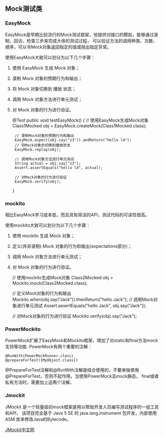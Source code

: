 ## Mock测试类


### EasyMock 

EasyMock是早期比较流行的Mock测试框架，他提供对接口的模拟，能够通过录制、回访、检查三步来完成大体的测试过程，
可以验证方法的调用种类、次数、顺序，可以令Mock对象返回指定的值或抛出指定异常。

使用EasyMock大致可以划分为以下几个步骤：
1. 使用 EasyMock 生成 Mock 对象；
2. 录制 Mock 对象的预期行为和输出；
3. 将 Mock 对象切换到 播放 状态；
4. 调用 Mock 对象方法进行单元测试；
5. 对 Mock 对象的行为进行验证。


    @Test
    public void testEasyMock() {
        // 使用EasyMock生成Mock对象
        Class1Mocked obj = EasyMock.createMock(Class1Mocked.class);

        // 录制Mock对象的预期行为和输出
        EasyMock.expect(obj.say("z3")).andReturn("hello l4");
        // 将Mock对象的切换到播放状态
        EasyMock.replay(obj);

        // 调用Mock对象方法进行单元测试
        String actual = obj.say("z3");
        Assert.assertEquals("hello l4", actual);

        // 对Mock对象的行为进行验证
        EasyMock.verify(obj);
    }
     
### mockito

相比EasyMock学习成本低，而且具有简洁的API，测试代码的可读性很高。

使用mockito大致可以划分为以下几个步骤：
1. 使用 mockito 生成 Mock 对象；
2. 定义(并非录制) Mock 对象的行为和输出(expectations部分)；
3. 调用 Mock 对象方法进行单元测试；
4. 对 Mock 对象的行为进行验证。


    // 使用mockito生成Mock对象
    Class2Mocked obj = Mockito.mock(Class2Mocked.class);
    
    // 定义Mock对象的行为和输出
    Mockito.when(obj.say("Jack")).thenReturn("hello Jack");
    // 调用Mock对象进行单元测试
    Assert.assertEquals("hello Jack", obj.say("Jack"));
    
    // 对Mock对象的行为进行验证
    Mockito.verify(obj).say("Jack");
    
### PowerMockito
PowerMock扩展了EasyMock和Mockito框架，增加了对static和final方法mock支持等功能.
PowerMock有两个重要的注解：
    
    @RunWith(PowerMockRunner.class)
    @prepareForTest({MyObject.class})
@PrepareForTest注解和@RunWith注解是结合使用的，不要单独使用@PrepareForTest，否则不起作用。当使用PowerMock去mock静态，
final或者私有方法时，需要加上这两个注解。

### Jmockit
JMockit 是一个轻量级的mock框架是用以帮助开发人员编写测试程序的一组工具和API，
该项目完全基于 Java 5 SE 的 java.lang.instrument 包开发，内部使用 ASM 库来修改Java的Bytecode。

[JMockit中文网](http://jmockit.cn/index.htm)